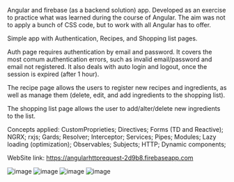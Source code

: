 Angular and firebase (as a backend solution) app. Developed as an exercise to practice what was learned during the course of Angular. The aim was not to apply a bunch of CSS code, but to work with all Angular has to offer.

Simple app with Authentication, Recipes, and Shopping list pages.

Auth page requires authentication by email and password. It covers the most comum authentication errors, such as invalid email/password and email not registered.
It also deals with auto login and logout, once the session is expired (after 1 hour).

The recipe page allows the users to register new recipes and ingredients, as well as manage them (delete, edit, and add ingredients to the shopping list).

The shopping list page allows the user to add/alter/delete new ingredients to the list.

Concepts applied:
CustomProprieties;
Directives;
Forms (TD and Reactive);
NGRX;
rxjs;
Gards;
Resolver;
Interceptor;
Services;
Pipes;
Modules;
Lazy loading (optimization);
Observables;
Subjects;
HTTP;
Dynamic components;



WebSite link: https://angularhttprequest-2d9b8.firebaseapp.com

![image](https://user-images.githubusercontent.com/90009567/221364306-3fd6b3f9-5617-46c1-b572-88f3bde18af6.png)
![image](https://user-images.githubusercontent.com/90009567/221365034-e8cfe9f6-b102-44a0-bf25-08e623ed82bd.png)
![image](https://user-images.githubusercontent.com/90009567/221365060-ed8ca041-a461-4c06-9a72-5a40768dda5e.png)
![image](https://user-images.githubusercontent.com/90009567/221365072-5c21f38f-b9d3-43be-a81c-97c6dbca330d.png)
